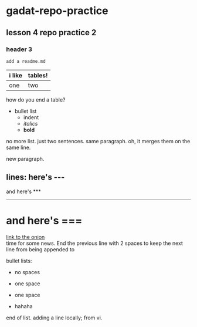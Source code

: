 # gadat-repo-practice
## lesson 4 repo practice 2
### header 3
`add a readme.md`

i like | tables!
---|---
one | two

how do you end a table?

* bullet list
  * indent
  * *italics*
  * **bold**

no more list. just two sentences.
same paragraph. oh, it merges them on the same line.

new paragraph.

lines: here's ---
---
and here's ***
***
and here's ===
===
[link to the onion](https://theonion.com "time for some news")  
time for some news. End the previous line with 2 spaces to keep the next line from being appended to 

bullet lists:
* no spaces
 - one space
 + one space
 * hahaha
 

end of list. 
adding a line locally; from vi.
 




